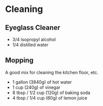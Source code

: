 # Cleaning

## Eyeglass Cleaner

  - 3/4 isopropyl alcohol
  - 1/4 distilled water 

## Mopping

A good mix for cleaning the kitchen floor, etc.

  - 1 gallon (3840g) of hot water
  - 1 cup (240g) of vinegar
  - 8 tbsp / 1/2 cup (120g) of baking soda
  - 4 tbsp / 1/4 cup (60g) of lemon juice

  